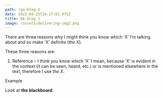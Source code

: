 ```yaml
---
path: /qa-blog-1
date: 2022-04-25T16:17:01.475Z
title: QA blog 1
image: /assets/delivering-img2.png
---
```

There are three reasons why I might think you know which ‘X’ I’m talking about and so make ‘X’ definite (*the X*).

These three reasons are:

1. Reference – I think you know which ‘X’ I mean, because ‘X’ is evident in the context (it can be seen, heard, etc.) or is mentioned elsewhere in the text, therefore I use *the X*.

Example

Look at **the blackboard**.